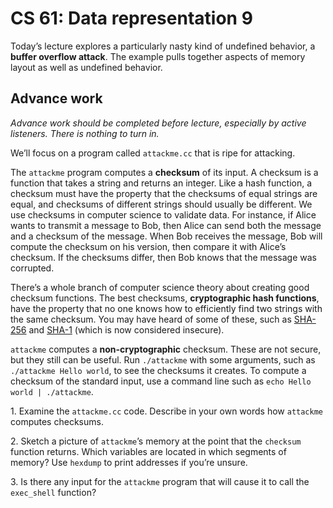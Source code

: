 CS 61: Data representation 9
============================

Today’s lecture explores a particularly nasty kind of undefined behavior, a
**buffer overflow attack**. The example pulls together aspects of memory
layout as well as undefined behavior.

Advance work
------------

*Advance work should be completed before lecture, especially by active
listeners. There is nothing to turn in.*

We’ll focus on a program called `attackme.cc` that is ripe for attacking.

The `attackme` program computes a **checksum** of its input. A checksum is a
function that takes a string and returns an integer. Like a hash function, a
checksum must have the property that the checksums of equal strings are equal,
and checksums of different strings should usually be different. We use
checksums in computer science to validate data. For instance, if Alice wants
to transmit a message to Bob, then Alice can send both the message and a
checksum of the message. When Bob receives the message, Bob will compute the
checksum on his version, then compare it with Alice’s checksum. If the
checksums differ, then Bob knows that the message was corrupted.

There’s a whole branch of computer science theory about creating good checksum
functions. The best checksums, **cryptographic hash functions**, have the
property that no one knows how to efficiently find two strings with the same
checksum. You may have heard of some of these, such as [SHA-256][] and
[SHA-1][] (which is now considered insecure).

`attackme` computes a **non-cryptographic** checksum. These are not secure,
but they still can be useful. Run `./attackme` with some arguments, such as
`./attackme Hello world`, to see the checksums it creates. To compute a
checksum of the standard input, use a command line such as `echo Hello world |
./attackme`.

1\. Examine the `attackme.cc` code. Describe in your own words how `attackme`
computes checksums.

2\. Sketch a picture of `attackme`’s memory at the point that the `checksum`
function returns. Which variables are located in which segments of memory? Use
`hexdump` to print addresses if you’re unsure.

3\. Is there any input for the `attackme` program that will cause it to call
the `exec_shell` function?

[SHA-1]: https://en.wikipedia.org/wiki/SHA-1
[SHA-256]: https://en.wikipedia.org/wiki/SHA-2
